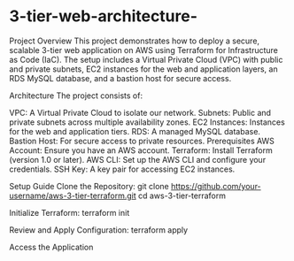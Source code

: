 # 3-tier-web-architecture-
Project Overview
This project demonstrates how to deploy a secure, scalable 3-tier web application on AWS using Terraform for Infrastructure as Code (IaC). The setup includes a Virtual Private Cloud (VPC) with public and private subnets, EC2 instances for the web and application layers, an RDS MySQL database, and a bastion host for secure access.

Architecture
The project consists of:

VPC: A Virtual Private Cloud to isolate our network.
Subnets: Public and private subnets across multiple availability zones.
EC2 Instances: Instances for the web and application tiers.
RDS: A managed MySQL database.
Bastion Host: For secure access to private resources.
Prerequisites
AWS Account: Ensure you have an AWS account.
Terraform: Install Terraform (version 1.0 or later).
AWS CLI: Set up the AWS CLI and configure your credentials.
SSH Key: A key pair for accessing EC2 instances.

Setup Guide
Clone the Repository:
git clone https://github.com/your-username/aws-3-tier-terraform.git
cd aws-3-tier-terraform

Initialize Terraform:
terraform init

Review and Apply Configuration:
terraform apply

Access the Application



